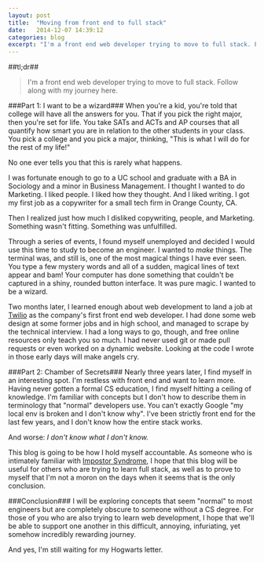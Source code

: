 ```yaml
---
layout: post
title:  "Moving from front end to full stack"
date:   2014-12-07 14:39:12
categories: blog
excerpt: "I'm a front end web developer trying to move to full stack. Follow along with my journey here." 
---
```


##tl;dr##
>I'm a front end web developer trying to move to full stack. Follow along with my journey here. 

###Part 1: I want to be a wizard###
When you're a kid, you're told that college will have all the answers for you. That if you pick the right major, then you're set for life. You take SATs and ACTs and AP courses that all quantify how smart you are in relation to the other students in your class. You pick a college and you pick a major, thinking, "This is what I will do for the rest of my life!"

No one ever tells you that this is rarely what happens. 

I was fortunate enough to go to a UC school and graduate with a BA in Sociology and a minor in Business Management. I thought I wanted to do Marketing. I liked people. I liked how they thought. And I liked writing. I got my first job as a copywriter for a small tech firm in Orange County, CA. 

Then I realized just how much I disliked copywriting, people, and Marketing. Something wasn't fitting. Something was unfulfilled. 

Through a series of events, I found myself unemployed and decided I would use this time to study to become an engineer. I wanted to *make* things. The terminal was, and still is, one of the most magical things I have ever seen. You type a few mystery words and all of a sudden, magical lines of text appear and bam! Your computer has done something that couldn't be captured in a shiny, rounded button interface. It was pure magic. I wanted to be a wizard. 

Two months later, I learned enough about web development to land a job at [Twilio](https://twilio.com) as the company's first front end web developer. I had done some web design at some former jobs and in high school, and managed to scrape by the technical interview. I had a long ways to go, though, and free online resources only teach you so much. I had never used git or made pull requests or even worked on a dynamic website. Looking at the code I wrote in those early days will make angels cry. 

###Part 2: Chamber of Secrets###
Nearly three years later, I find myself in an interesting spot. I'm restless with front end and want to learn more. Having never gotten a formal CS education, I find myself hitting a ceiling of knowledge. I'm familiar with concepts but I don't how to describe them in terminology that "normal" developers use. You can't exactly Google "my local env is broken and I don't know why". I've been strictly front end for the last few years, and I don't know how the entire stack works. 

And worse: *I don't know what I don't know.* 

This blog is going to be how I hold myself accountable. As someone who is intimately familiar with [Impostor Syndrome](http://geekfeminism.wikia.com/wiki/Impostor_syndrome), I hope that this blog will be useful for others who are trying to learn full stack, as well as to prove to myself that I'm not a moron on the days when it seems that is the only conclusion. 

###Conclusion###
I will be exploring concepts that seem "normal" to most engineers but are completely obscure to someone without a CS degree. For those of you who are also trying to learn web development, I hope that we'll be able to support one another in this difficult, annoying, infuriating, yet somehow incredibly rewarding journey. 

And yes, I'm still waiting for my Hogwarts letter. 

